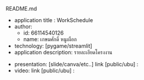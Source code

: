 README.md
- application title : WorkSchedule
- author: 
  * id: 66114540126
  * name: เกษมศักดิ์ หนูเผือก
- technology: [pygame/streamlit]
- application description: รายละเอียดโครงงาน

* presentation: [slide/canva/etc..] link [public/ubu] :
* video: link [public/ubu] :
